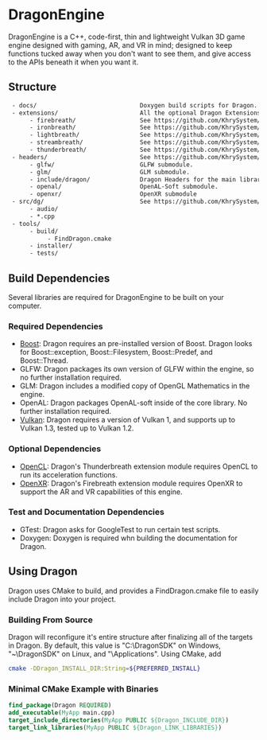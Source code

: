 # DragonEngine
DragonEngine is a C++, code-first, thin and lightweight Vulkan 3D game engine designed with gaming, AR, and VR in mind; designed to keep functions tucked away when you don't want to see them, and give access to the APIs beneath it when you want it. 

## Structure
```txt
 - docs/                             Doxygen build scripts for Dragon.
 - extensions/                       All the optional Dragon Extensions.
      - firebreath/                  See https://github.com/KhrySystem/Dragon-Firebreath
      - ironbreath/                  See https://github.com/KhrySystem/Dragon-Ironbreath
      - lightbreath/                 See https://github.com/KhrySystem/Dragon-Lightbreath
      - streambreath/                See https://github.com/KhrySystem/Dragon-Streambreath
      - thunderbreath/               See https://github.com/KhrySystem/Dragon-Thunderbreath
 - headers/                          See https://github.com/KhrySystem/Dragon-Headers
      - glfw/                        GLFW submodule.
      - glm/                         GLM submodule.
      - include/dragon/              Dragon Headers for the main library.
      - openal/                      OpenAL-Soft submodule.
      - openxr/                      OpenXR submodule
 - src/dg/                           See https://github.com/KhrySystem/Dragon-Source
      - audio/                       
      - *.cpp
 - tools/
      - build/
           - FindDragon.cmake
      - installer/
      - tests/
```

## Build Dependencies
Several libraries are required for DragonEngine to be built on your computer. 

### Required Dependencies
 - [Boost](https://boost.org): Dragon requires an pre-installed version of Boost. Dragon looks for Boost::exception, Boost::Filesystem, Boost::Predef, and Boost::Thread.
 - GLFW: Dragon packages its own version of GLFW within the engine, so no further installation required. 
 - GLM: Dragon includes a modified copy of OpenGL Mathematics in the engine.
 - OpenAL: Dragon packages OpenAL-soft inside of the core library. No further installation required. 
 - [Vulkan](https://khronos.org/vulkan): Dragon requires a version of Vulkan 1, and supports up to Vulkan 1.3, tested up to Vulkan 1.2. 

### Optional Dependencies
 - [OpenCL](https://khronos.org/opencl): Dragon's Thunderbreath extension module requires OpenCL to run its acceleration functions.
 - [OpenXR](https://khronos.org/openxr): Dragon's Firebreath extension module requires OpenXR to support the AR and VR capabilities of this engine.

### Test and Documentation Dependencies
 - GTest: Dragon asks for GoogleTest to run certain test scripts.
 - Doxygen: Doxygen is required whn building the documentation for Dragon.  

## Using Dragon
Dragon uses CMake to build, and provides a FindDragon.cmake file to easily include Dragon into your project. 

### Building From Source
Dragon will reconfigure it's entire structure after finalizing all of the targets in Dragon. By default, this value is "C:\DragonSDK\" on Windows, "~\DragonSDK\" on Linux, and "\Applications\". Using CMake, add 
```sh
cmake -DDragon_INSTALL_DIR:String=${PREFERRED_INSTALL}
```

### Minimal CMake Example with Binaries
```CMake
find_package(Dragon REQUIRED)
add_executable(MyApp main.cpp)
target_include_directories(MyApp PUBLIC ${Dragon_INCLUDE_DIR})
target_link_libraries(MyApp PUBLIC ${Dragon_LINK_LIBRARIES})
```
